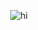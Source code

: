 <p align="center"><img align="center" alt="hi" src="https://readme-typing-svg.herokuapp.com?font=Comfortaa&size=50&duration=3500&color=F798E5&center=true&vCenter=true&width=540&height=100&lines=hey;i'm+max;welcome+%3A)" /></p>

